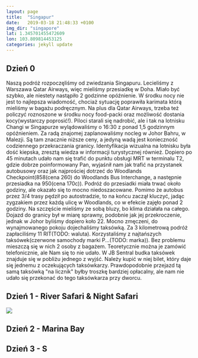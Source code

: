 ```yaml
---
layout: page
title:  "Singapur"
date:   2019-03-18 21:48:33 +0100
img_dir: "singapore"
lat: 1.345701455472609
lon: 103.809814453125
categories: jekyll update
---
```

## Dzień 0

Naszą podróż rozpoczęliśmy od zwiedzania Singapuru.
Lecieliśmy z Warszawa Qatar Airways, więc mieliśmy przesiadkę w Doha.
Miało być szybko, ale niestety nastąpiło 2 godzinne opóźnienie.
W środku nocy nie jest to najlepsza wiadomość, chociaż sytuację poprawiła karimata
którą mieliśmy w bagażu podręcznym.
Na plus dla Qatar Airways, trzeba też policzyć roznoszone w środku nocy food-packi
oraz możliwość dostania kocy(wystarczy poprosić!).
Piloci starali się nadrobić, ale i tak na lotnisku Changi w Singapurze wylądowaliśmy
o 16:30 z ponad 1,5 godzinnym opóźnieniem.
Za radą znajomej zaplanowaliśmy nocleg w Johor Bahru, w Malezji.
Są tam znacznie niższe ceny, a jedyną wadą jest konieczność codziennego przekraczania
granicy.
Identyfikacja wizualna na lotnisku była dość kiepska, zresztą wiedza w informacji
turystycznej również. Dopiero po 45 minutach udało nam się trafić do punktu obsługi
MRT w terminalu T2, gdzie dobrze poinformowany Pan, wyjaśnił nam jak trafić na przystanek
autobusowy oraz jak najprościej dotrzeć do Woodlands Checkpoint(858(cena 260) do Woodlands Bus Interchange, a
następnie przesiadka na 950(cena 170c)). Podróż do przesiadki miała trwać około godziny, ale okazało
się to mocno niedoszacowane. Pomimo że autobus przez 3/4 trasy pędził po autostradzie,
to na końcu zaczął kluczyć, jadąc zygzakiem przez każdą ulicę w Woodlands, co w efekcie zajęło ponad 2 godziny.
Na szczęście mieliśmy ze sobą bluzy, bo klima działała na całego.
Dojazd do granicy był w miarę sprawny, podobnie jak jej przekroczenie, jednak w Johor byliśmy dopiero koło 22.
Mocno zmęczeni, do wynajmowanego pokoju dojechaliśmy taksówką.
Za 3 kilometrową podróż zapłaciliśmy 11 RIT(TODO: waluta).
Korzystaliśmy z najtańszych taksówek(czerwone samochody marki P...(TODO: marka)).
Bez problemu mieszczą się w nich 2 osoby z bagażem. Teoretycznie można je zamówić telefonicznie,
ale Nam się to nie udało. W JB Sentral budka taksówek znajduje się w pobliżu jednego z wyjść.
Należy kupić w niej bilet, który daje się jednemu z oczekujących taksówkarzy.
Prawdopodobnie przejazd tą samą taksówką "na licznik" byłby troszkę bardziej opłacalny, ale nam nie udało się
przekonać do tego taksówkarza przy dworcu.

## Dzień 1 - River Safari & Night Safari
<img src="/img/full/">

## Dzień 2 - Marina Bay

## Dzień 3 - S

